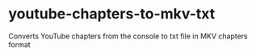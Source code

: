 # youtube-chapters-to-mkv-txt
Converts YouTube chapters from the console to txt file in MKV chapters format
